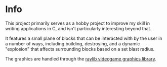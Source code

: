 # Info
This project primarily serves as a hobby project to improve my skill in writing applications in C, and isn't particularly interesting beyond that.

It features a small plane of blocks that can be interacted with by the user in a number of ways, including building, destroying, and a dynamic "explosion" that affects surrounding blocks based on a set blast radius.

The graphics are handled through the [raylib videogame graphics library](https://github.com/raysan5/raylib "Raylib github page").